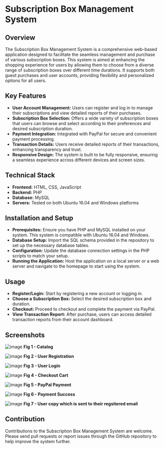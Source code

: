 # Subscription Box Management System

## Overview
The Subscription Box Management System is a comprehensive web-based application designed to facilitate the seamless management and purchase of various subscription boxes. This system is aimed at enhancing the shopping experience for users by allowing them to choose from a diverse range of subscription boxes over different time durations. It supports both guest purchases and user accounts, providing flexibility and personalized options for all users.

## Key Features
- **User Account Management:** Users can register and log in to manage their subscriptions and view detailed reports of their purchases.
- **Subscription Box Selection:** Offers a wide variety of subscription boxes that users can browse and select according to their preferences and desired subscription duration.
- **Payment Integration:** Integrated with PayPal for secure and convenient payment processing.
- **Transaction Details:** Users receive detailed reports of their transactions, enhancing transparency and trust.
- **Responsive Design:** The system is built to be fully responsive, ensuring a seamless experience across different devices and screen sizes.

## Technical Stack
- **Frontend:** HTML, CSS, JavaScript
- **Backend:** PHP
- **Database:** MySQL
- **Servers:** Tested on both Ubuntu 16.04 and Windows platforms

## Installation and Setup
- **Prerequisites:** Ensure you have PHP and MySQL installed on your system. This system is compatible with Ubuntu 16.04 and Windows.
- **Database Setup:** Import the SQL schema provided in the repository to set up the necessary database tables.
- **Configuration:** Update the database connection settings in the PHP scripts to match your setup.
- **Running the Application:** Host the application on a local server or a web server and navigate to the homepage to start using the system.

## Usage
- **Register/Login:** Start by registering a new account or logging in.
- **Choose a Subscription Box:** Select the desired subscription box and duration.
- **Checkout:** Proceed to checkout and complete the payment via PayPal.
- **View Transaction Report:** After purchase, users can access detailed transaction reports from their account dashboard.

## Screenshots
![image](https://github.com/soundaryalaharivalipe/Subscription_box_management_system/assets/169948476/4b99487d-284b-4756-bbf4-ec8ff538bc94)
**Fig 1 - Catalog**


![image](https://github.com/soundaryalaharivalipe/Subscription_box_management_system/assets/169948476/10164e37-4ceb-40f2-9703-f627b7a1965d)
**Fig 2 - User Registration**

![image](https://github.com/soundaryalaharivalipe/Subscription_box_management_system/assets/169948476/2c7d716e-3620-4ed4-ab53-6a8bad561fbb)
**Fig 3 - User Login**

![image](https://github.com/soundaryalaharivalipe/Subscription_box_management_system/assets/169948476/c3949f12-fc28-45a0-8cbe-306ba5bfbe27)
**Fig 4 - Checkout Cart**

![image](https://github.com/soundaryalaharivalipe/Subscription_box_management_system/assets/169948476/c93151ec-48fa-4738-b340-f3f14c43e322)
**Fig 5 - PayPal Payment**

![image](https://github.com/soundaryalaharivalipe/Subscription_box_management_system/assets/169948476/ae5bff6b-c9d0-4110-91ec-8748094b7cc6)
**Fig 6 - Payment Success**

![image](https://github.com/soundaryalaharivalipe/Subscription_box_management_system/assets/169948476/ab3d0d9f-e97d-4d4e-bd97-c713966adf77)
**Fig 7 - User copy which is sent to their regsitered email**








## Contribution
Contributions to the Subscription Box Management System are welcome. Please send pull requests or report issues through the GitHub repository to help improve the system further.



